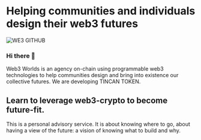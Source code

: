# Helping communities and individuals design their web3 futures
![WE3 GITHUB](https://user-images.githubusercontent.com/80890815/171815603-1226cefb-b2fb-43ed-820a-f97084d7b101.png)

### Hi there 👋
Web3 Worlds is an agency on-chain using programmable web3 technologies to help communities design and bring into existence our collective futures.
We are developing TINCAN TOKEN. 

## Learn to leverage web3-crypto to become future-fit.
This is a personal advisory service. It is about knowing where to go, about having a view of the future: a vision of knowing what to build and why.
<!--
**PhaethonPsychis/PhaethonPsychis** is a ✨ _special_ ✨ repository because its `README.md` (this file) appears on your GitHub profile.

Here are some ideas to get you started:

- 🔭 I’m currently working on 0XDDRL a Decentralized Design Research Lab
- 🌱 I’m currently learning as much as I can on solidity coding
- 👯 I’m looking to collaborate on 
- 🤔 I’m looking for help with ...
- 💬 Ask me about Urbanism Architecture and Construction on blockchain
- 📫 How to reach me: rndfactory@protonmail.com
- 😄 Pronouns: Hey Phae
- ⚡ Fun fact: We are building a metaverse
-->
